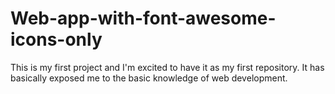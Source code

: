 # Web-app-with-font-awesome-icons-only

This is my first project and I'm excited to have it as my first repository. It has basically exposed me to the basic knowledge of web development.